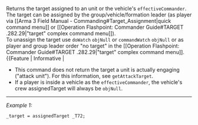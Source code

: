 Returns the target assigned to an unit or the vehicle's `effectiveCommander`. The target can be assigned by the group/vehicle/formation leader (as player via [[Arma 3 Field Manual - Commanding#Target_Assignment|quick command menu]] or [[Operation Flashpoint: Commander Guide#TARGET .282.29|"target" complex command menu]]).<br>
To unassign the target use `doWatch` `objNull` or `commandWatch` `objNull` or as player and group leader order "no target" in the [[Operation Flashpoint: Commander Guide#TARGET .282.29|"target" complex command menu]].
{{Feature | Informative |
* This command does not return the target a unit is actually engaging ("attack unit"). For this information, see `getAttackTarget`.
* If a player is inside a vehicle as the `effectiveCommander`, the vehicle's crew assignedTarget will always be `objNull`.


---
*Example 1:*
```sqf
_target = assignedTarget _T72;
```